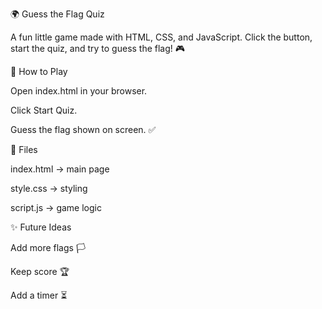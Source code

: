 🌍 Guess the Flag Quiz

A fun little game made with HTML, CSS, and JavaScript. Click the button, start the quiz, and try to guess the flag! 🎮

🚀 How to Play

Open index.html in your browser.

Click Start Quiz.

Guess the flag shown on screen. ✅

📂 Files

index.html → main page

style.css → styling

script.js → game logic

✨ Future Ideas

Add more flags 🏳️

Keep score 🏆

Add a timer ⏳
